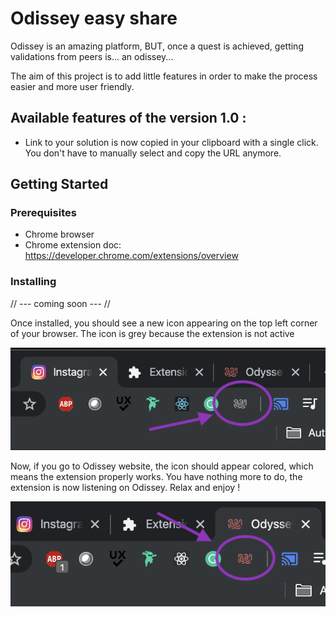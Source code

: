 # Odissey easy share

Odissey is an amazing platform, BUT, once a quest is achieved, getting validations from peers is... an odissey...

The aim of this project is to add little features in order to make the process easier and more user friendly.

## Available features of the version 1.0 :

* Link to your solution is now copied in your clipboard with a single click. You don't have to manually select and copy the URL anymore.



## Getting Started

### Prerequisites

* Chrome browser
* Chrome extension doc: https://developer.chrome.com/extensions/overview

### Installing

// --- coming soon --- //

Once installed, you should see a new icon appearing on the top left corner of your browser.
The icon is grey because the extension is not active

![](ressources/inasctive.png)


Now, if you go to Odissey website, the icon should appear colored, which means the extension properly works. You have nothing more to do, the extension is now listening on Odissey. Relax and enjoy !

![](ressources/active.png)

